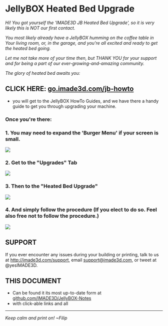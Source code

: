 
# JellyBOX Heated Bed Upgrade
_Hi! You got yourself the 'IMADE3D JB Heated Bed Upgrade', so it is very likely this is NOT our first contact._

_You most likely already have a JellyBOX humming on the coffee table in Your living room, or, in the garage, and you're all excited and ready to get the heated bed going._

_Let me not take more of your time then, but THANK YOU for your support and for being a part of our ever-growing-and-amazing community._

_The glory of heated bed awaits you:_


## CLICK HERE: [go.imade3d.com/jb-howto](http://go.imade3d.com/jb-howto)
- you will get to the JellyBOX HowTo Guides, and we have there a handy guide to get you through upgrading your machine.

### Once you're there:

### 1. You may need to expand the 'Burger Menu' if your screen is small.
![](http://i.imgur.com/NVh9LLo.png)
<div class="page-break"></div>

### 2. Get to the "Upgrades" Tab
![](http://i.imgur.com/SZ1wfFP.png)
### 3. Then to the "Heated Bed Upgrade"
![](http://i.imgur.com/cD9SpmJ.png)
<div class="page-break"></div>

### 4. And simply follow the procedure (If you elect to do so. Feel also free not to follow the procedure.)
![](http://i.imgur.com/VSNeIqa.png)

## SUPPORT
If you ever encounter any issues during your building or printing, talk to us at http://imade3d.com/support, email support@imade3d.com, or tweet at @yesIMADE3D.

## THIS DOCUMENT
- Can be found it its most up-to-date form at [github.com/IMADE3D/JellyBOX-Notes](https://github.com/IMADE3D/JellyBOX-Notes)
- with click-able links and all

<hr>

_Keep calm and print on!_
_~Filip_
